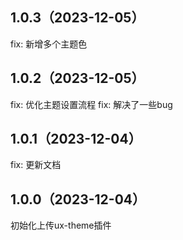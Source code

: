 ## 1.0.3（2023-12-05）
fix: 新增多个主题色
## 1.0.2（2023-12-05）
fix: 优化主题设置流程
fix: 解决了一些bug
## 1.0.1（2023-12-04）
fix: 更新文档
## 1.0.0（2023-12-04）
初始化上传ux-theme插件
